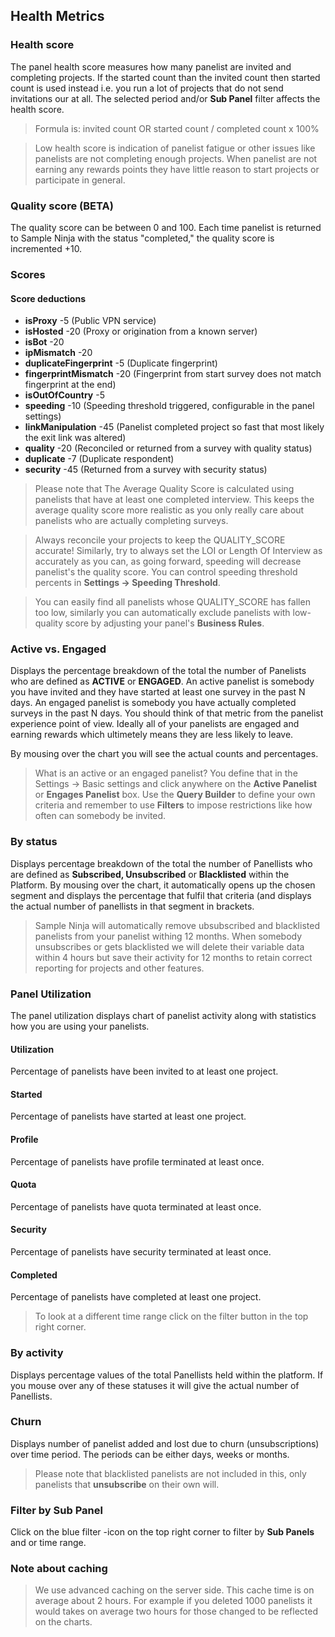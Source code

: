 ## Health Metrics

### Health score

The panel health score measures how many panelist are invited and completing projects. If the started count than the invited count then started count is used instead i.e. you run a lot of projects that do not send invitations our at all. The selected period and/or **Sub Panel** filter affects the health score.

> Formula is: invited count OR started count / completed count x 100%

> Low health score is indication of panelist fatigue or other issues like panelists are not completing enough projects. When panelist are not earning any rewards points they have little reason to start projects or participate in general.

### Quality score (BETA)

The quality score can be between 0 and 100. Each time panelist is returned to Sample Ninja with the status "completed," the quality score is incremented +10.

### Scores

#### Score deductions
- **isProxy** -5 (Public VPN service)
- **isHosted** -20 (Proxy or origination from a known server)
- **isBot** -20
- **ipMismatch** -20
- **duplicateFingerprint** -5 (Duplicate fingerprint)
- **fingerprintMismatch** -20 (Fingerprint from start survey does not match fingerprint at the end)
- **isOutOfCountry** -5
- **speeding** -10 (Speeding threshold triggered, configurable in the panel settings)
- **linkManipulation** -45 (Panelist completed project so fast that most likely the exit link was altered)
- **quality** -20 (Reconciled or returned from a survey with quality status)
- **duplicate** -7 (Duplicate respondent)
- **security** -45 (Returned from a survey with security status)

> Please note that The Average Quality Score is calculated using panelists that have at least one completed interview. This keeps the average quality score more realistic as you only really care about panelists who are actually completing surveys.

> Always reconcile your projects to keep the QUALITY_SCORE accurate! Similarly, try to always set the LOI or Length Of Interview as accurately as you can, as going forward, speeding will decrease panelist's the quality score. You can control speeding threshold percents in **Settings -> Speeding Threshold**.

> You can easily find all panelists whose QUALITY_SCORE has fallen too low, similarly you can automatically exclude panelists with low-quality score by adjusting your panel's **Business Rules**.

### Active vs. Engaged

Displays the percentage breakdown of the total the number of Panelists who are defined as **ACTIVE** or **ENGAGED**. An active panelist is somebody you have invited and they have started at least one survey in the past N days. An engaged panelist is somebody you have actually completed surveys in the past N days. You should think of that metric from the panelist experience point of view. Ideally all of your panelists are engaged and earning rewards which ultimetely means they are less likely to leave.

By mousing over the chart you will see the actual counts and percentages.

> What is an active or an engaged panelist? You define that in the Settings -> Basic settings and click anywhere on the **Active Panelist** or **Engages Panelist** box. Use the **Query Builder** to define your own criteria and remember to use **Filters** to impose restrictions like how often can somebody be invited.

### By status

Displays percentage breakdown of the total the number of Panellists who are defined as **Subscribed, Unsubscribed** or **Blacklisted** within the Platform.  By mousing over the chart, it automatically opens up the chosen segment and displays the percentage that fulfil that criteria (and displays the actual number of panellists in that segment in brackets. 

> Sample Ninja will automatically remove ubsubscribed and blacklisted panelists from your panelist withing 12 months. When somebody unsubscribes or gets blacklisted we will delete their variable data within 4 hours but save their activity for 12 months to retain correct reporting for projects and other features.

### Panel Utilization
The panel utilization displays chart of panelist activity along with statistics how you are using your panelists. 

#### Utilization
Percentage of panelists have been invited to at least one project.

#### Started
Percentage of panelists have started at least one project.

#### Profile
Percentage of panelists have profile terminated at least once.

#### Quota
Percentage of panelists have quota terminated at least once.

#### Security
Percentage of panelists have security terminated at least once.

#### Completed
Percentage of panelists have completed at least one project.

> To look at a different time range click on the filter button in the top right corner.

### By activity

Displays percentage values of the total Panellists held within the platform. If you mouse over any of these statuses it will give the actual number of Panellists.

### Churn

Displays number of panelist added and lost due to churn (unsubscriptions) over time period. The periods can be either days, weeks or months.

> Please note that blacklisted panelists are not included in this, only panelists that **unsubscribe** on their own will.

### Filter by Sub Panel

Click on the blue filter -icon on the top right corner to filter by **Sub Panels** and or time range.

### Note about caching
> We use advanced caching on the server side. This cache time is on average about 2 hours. For example if you deleted 1000 panelists it would takes on average two hours for those changed to be reflected on the charts.

